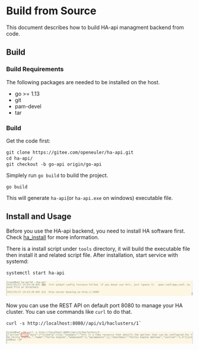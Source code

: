 # Build from Source

This document describes how to build HA-api managment backend from code.

## Build

### Build Requirements

The following packages are needed to be installed on the host.

 - go >= 1.13
 - git
 - pam-devel
 - tar

### Build

Get the code first:

```
git clone https://gitee.com/openeuler/ha-api.git
cd ha-api/
git checkout -b go-api origin/go-api
```

Simplely run `go build` to build the project.
```
go build
```
This will generate `ha-api`(or `ha-api.exe` on windows) executable file.

## Install and Usage

Before you use the HA-api backend, you need to install HA software first. Check [ha_install](./ha_install_en.md) for more information.

There is a install script under `tools` directory, it will build the executable file then install it and related script file. After installation, start service with systemd:

```
systemctl start ha-api
```
![run_ha-api](../pictures/run_ha-api.png)

Now you can use the REST API on default port 8080 to manage your HA cluster. You can use commands like `curl` to do that.

```
curl -s http://localhost:8080//api/v1/haclusters/1`
```
![hacluster_api_example](../pictures/hacluster_api_example.png)